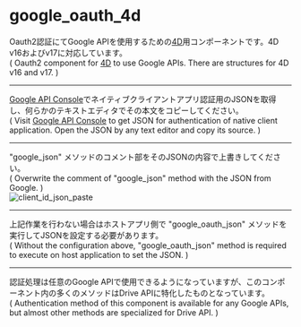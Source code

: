 # google_oauth_4d
Oauth2認証にてGoogle APIを使用するための[4D](https://us.4d.com/)用コンポーネントです。4D v16およびv17に対応しています。  
( Oauth2 component for [4D](https://us.4d.com/) to use Google APIs. There are structures for 4D v16 and v17. )  
  
---
[Google API Console](https://console.developers.google.com)でネイティブクライアントアプリ認証用のJSONを取得し、何らかのテキストエディタでその本文をコピーしてください。  
( Visit [Google API Console](https://console.developers.google.com) to get JSON for authentication of native client application. Open the JSON by any text editor and copy its source. )  
  
---
"google_json" メソッドのコメント部をそのJSONの内容で上書きしてください。  
( Overwrite the comment of "google_json" method with the JSON from Google. )  
![client_id_json_paste](https://user-images.githubusercontent.com/4927926/51669201-51c16700-2007-11e9-8cb1-8c9a9a8f1e10.gif)
  
---
上記作業を行わない場合はホストアプリ側で "google_oauth_json" メソッドを実行してJSONを設定する必要があります。  
( Without the configuration above, "google_oauth_json" method is required to execute on host application to set the JSON. )
  
---
認証処理は任意のGoogle APIで使用できるようになっていますが、このコンポーネント内の多くのメソッドはDrive APIに特化したものとなっています。  
( Authentication method of this component is available for any Google APIs, but almost other methods are specialized for Drive API. )
